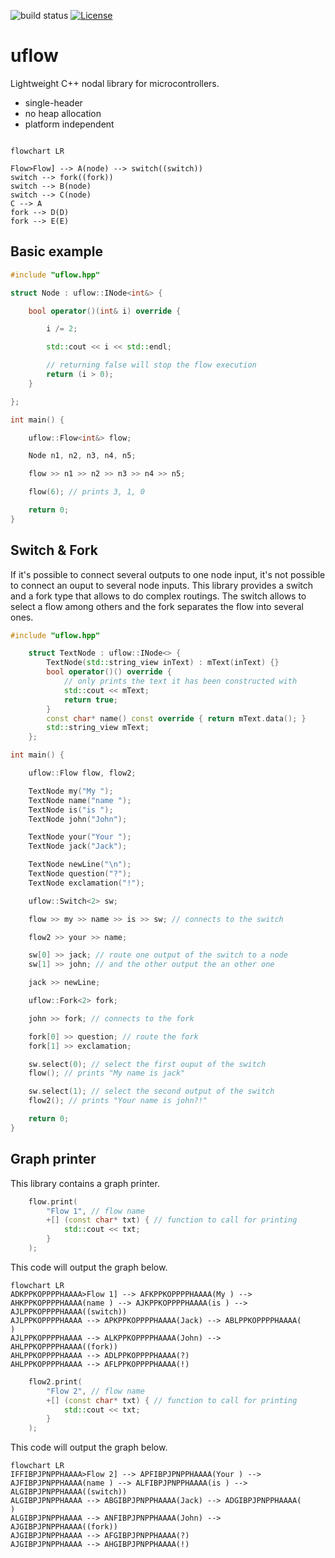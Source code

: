 ![build status](https://github.com/ThomasAUB/uflow/actions/workflows/build.yml/badge.svg) [![License](https://img.shields.io/github/license/ThomasAUB/uflow)](LICENSE)

# uflow

Lightweight C++ nodal library for microcontrollers.

- single-header
- no heap allocation
- platform independent

```mermaid

flowchart LR
 
Flow>Flow] --> A(node) --> switch((switch))
switch --> fork((fork))
switch --> B(node)
switch --> C(node)
C --> A
fork --> D(D)
fork --> E(E)

```


## Basic example

```cpp
#include "uflow.hpp"

struct Node : uflow::INode<int&> {

    bool operator()(int& i) override {

        i /= 2;

        std::cout << i << std::endl;

        // returning false will stop the flow execution
        return (i > 0);
    }

};

int main() {

    uflow::Flow<int&> flow;

    Node n1, n2, n3, n4, n5;

    flow >> n1 >> n2 >> n3 >> n4 >> n5;

    flow(6); // prints 3, 1, 0

    return 0;
}
```

## Switch & Fork

If it's possible to connect several outputs to one node input,
it's not possible to connect an ouput to several node inputs.
This library provides a switch and a fork type that allows to do complex routings.
The switch allows to select a flow among others and the fork separates the flow into several ones.

```cpp
#include "uflow.hpp"

    struct TextNode : uflow::INode<> {
        TextNode(std::string_view inText) : mText(inText) {}
        bool operator()() override {
            // only prints the text it has been constructed with
            std::cout << mText;
            return true;
        }
        const char* name() const override { return mText.data(); }
        std::string_view mText;
    };

int main() {

    uflow::Flow flow, flow2;

    TextNode my("My ");
    TextNode name("name ");
    TextNode is("is ");
    TextNode john("John");

    TextNode your("Your ");
    TextNode jack("Jack");

    TextNode newLine("\n");
    TextNode question("?");
    TextNode exclamation("!");

    uflow::Switch<2> sw;

    flow >> my >> name >> is >> sw; // connects to the switch

    flow2 >> your >> name;

    sw[0] >> jack; // route one output of the switch to a node
    sw[1] >> john; // and the other output the an other one

    jack >> newLine;

    uflow::Fork<2> fork;

    john >> fork; // connects to the fork

    fork[0] >> question; // route the fork
    fork[1] >> exclamation;

    sw.select(0); // select the first ouput of the switch
    flow(); // prints "My name is jack"

    sw.select(1); // select the second output of the switch
    flow2(); // prints "Your name is john?!"

    return 0;
}
```

## Graph printer

This library contains a graph printer.
```cpp
    flow.print(
        "Flow 1", // flow name
        +[] (const char* txt) { // function to call for printing
            std::cout << txt;
        }
    );
```
This code will output the graph below.
```mermaid
flowchart LR
ADKPPKOPPPPHAAAA>Flow 1] --> AFKPPKOPPPPHAAAA(My ) --> AHKPPKOPPPPHAAAA(name ) --> AJKPPKOPPPPHAAAA(is ) --> AJLPPKOPPPPHAAAA((switch))
AJLPPKOPPPPHAAAA --> APKPPKOPPPPHAAAA(Jack) --> ABLPPKOPPPPHAAAA(
)
AJLPPKOPPPPHAAAA --> ALKPPKOPPPPHAAAA(John) --> AHLPPKOPPPPHAAAA((fork))
AHLPPKOPPPPHAAAA --> ADLPPKOPPPPHAAAA(?)
AHLPPKOPPPPHAAAA --> AFLPPKOPPPPHAAAA(!)
```
```cpp
    flow2.print(
        "Flow 2", // flow name
        +[] (const char* txt) { // function to call for printing
            std::cout << txt;
        }
    );
```
This code will output the graph below.
```mermaid
flowchart LR
IFFIBPJPNPPHAAAA>Flow 2] --> APFIBPJPNPPHAAAA(Your ) --> AJFIBPJPNPPHAAAA(name ) --> ALFIBPJPNPPHAAAA(is ) --> ALGIBPJPNPPHAAAA((switch))
ALGIBPJPNPPHAAAA --> ABGIBPJPNPPHAAAA(Jack) --> ADGIBPJPNPPHAAAA(
)
ALGIBPJPNPPHAAAA --> ANFIBPJPNPPHAAAA(John) --> AJGIBPJPNPPHAAAA((fork))
AJGIBPJPNPPHAAAA --> AFGIBPJPNPPHAAAA(?)
AJGIBPJPNPPHAAAA --> AHGIBPJPNPPHAAAA(!)

```